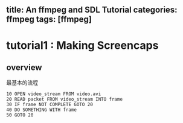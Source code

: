 title: An ffmpeg and SDL Tutorial
categories: ffmpeg
tags: [ffmpeg]
---
# tutorial1 : Making Screencaps
## overview
最基本的流程

	10 OPEN video_stream FROM video.avi
	20 READ packet FROM video_stream INTO frame
	30 IF frame NOT COMPLETE GOTO 20
	40 DO SOMETHING WITH frame
	50 GOTO 20

